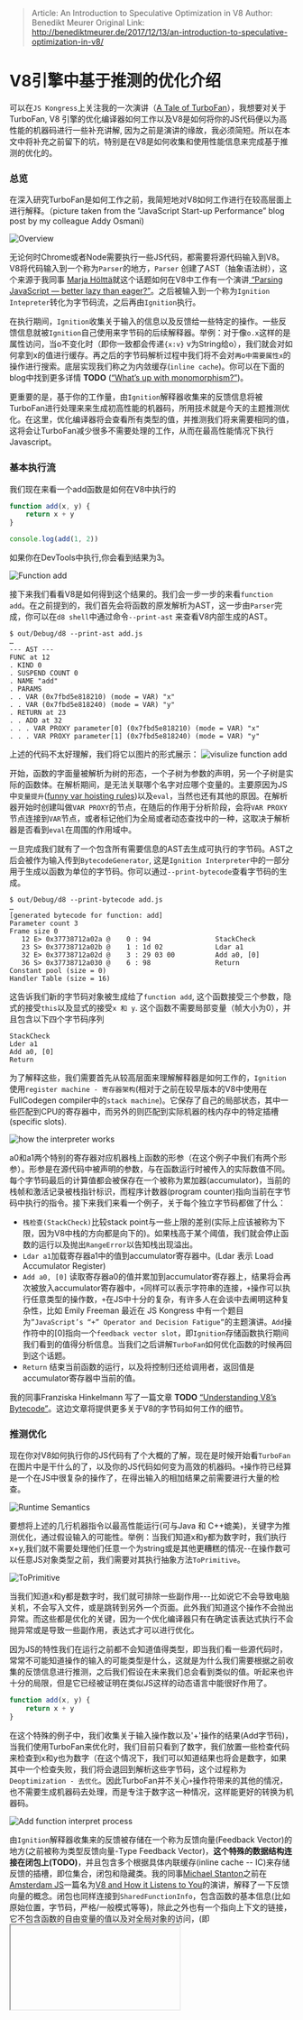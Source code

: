 > Article: An Introduction to Speculative Optimization in V8
> Author: Benedikt Meurer
> Original Link: http://benediktmeurer.de/2017/12/13/an-introduction-to-speculative-optimization-in-v8/

# V8引擎中基于推测的优化介绍

可以在`JS Kongress`上关注我的一次演讲（[A Tale of TurboFan](https://www.youtube.com/watch?v=cvybnv79Sek)），我想要对关于TurboFan, V8 引擎的优化编译器如何工作以及V8是如何将你的JS代码便以为高性能的机器码进行一些补充讲解, 因为之前是演讲的缘故，我必须简短。所以在本文中将补充之前留下的坑，特别是在V8是如何收集和使用性能信息来完成基于推测的优化的。

### 总览

在深入研究TurboFan是如何工作之前，我简短地对V8如何工作进行在较高层面上进行解释。（picture taken from the “JavaScript Start-up Performance” blog post by my colleague Addy Osmani)

![Overview](https://github.com/RogerZZZZZ/V8-journeys/blob/master/translation/%08Introduction-to-Speculative-Optimization/img/1.png)

无论何时Chrome或者Node需要执行一些JS代码，都需要将源代码输入到V8。V8将代码输入到一个称为`Parser`的地方，`Parser` 创建了AST（抽象语法树），这个来源于我同事 [Marja Hölttä](https://twitter.com/marjakh)就这个话题如何在V8中工作有一个演讲[ “Parsing JavaScript — better lazy than eager?”](https://www.youtube.com/watch?v=Fg7niTmNNLg)。之后被输入到一个称为`Ignition Intepreter`转化为字节码流，之后再由`Ignition`执行。

在执行期间，`Ignition`收集关于输入的信息以及反馈给一些特定的操作。一些反馈信息就被`Ignition`自己使用来字节码的后续解释器。举例：对于像`o.x`这样的是属性访问，当o不变化时（即你一致都会传递`{x:v}` v为String给o），我们就会对如何拿到x的值进行缓存。再之后的字节码解析过程中我们将不会对`再o中需要属性x`的操作进行搜索。底层实现我们称之为内敛缓存(`inline cache`)。你可以在下面的blog中找到更多详情 **TODO** ([“What’s up with monomorphism?”](https://mrale.ph/blog/2015/01/11/whats-up-with-monomorphism.html))。

更重要的是，基于你的工作量，由`Ignition`解释器收集来的反馈信息将被TurboFan进行处理来来生成初高性能的机器码，所用技术就是今天的主题推测优化。在这里，优化编译器将会查看所有类型的值，并推测我们将来需要相同的值，这将会让TurboFan减少很多不需要处理的工作，从而在最高性能情况下执行Javascript。

### 基本执行流

我们现在来看一个add函数是如何在V8中执行的
```javascript
function add(x, y) {
    return x + y
}

console.log(add(1, 2))
```

如果你在DevTools中执行,你会看到结果为3。

![Function add](https://github.com/RogerZZZZZ/V8-journeys/blob/master/translation/%08Introduction-to-Speculative-Optimization/img/2.png)

接下来我们看看V8是如何得到这个结果的。我们会一步一步的来看`function add`。在之前提到的，我们首先会将函数的原发解析为AST，这一步由`Parser`完成，你可以在`d8 shell`中通过命令`--print-ast` 来查看V8内部生成的AST。

```
$ out/Debug/d8 --print-ast add.js
…
--- AST ---
FUNC at 12
. KIND 0
. SUSPEND COUNT 0
. NAME "add"
. PARAMS
. . VAR (0x7fbd5e818210) (mode = VAR) "x"
. . VAR (0x7fbd5e818240) (mode = VAR) "y"
. RETURN at 23
. . ADD at 32
. . . VAR PROXY parameter[0] (0x7fbd5e818210) (mode = VAR) "x"
. . . VAR PROXY parameter[1] (0x7fbd5e818240) (mode = VAR) "y"
```

上述的代码不太好理解，我们将它以图片的形式展示：
![visulize function add](https://github.com/RogerZZZZZ/V8-journeys/blob/master/translation/%08Introduction-to-Speculative-Optimization/img/3.png)

开始，函数的字面量被解析为树的形态，一个子树为参数的声明，另一个子树是实际的函数体。在解析期间，是无法关联哪个名字对应哪个变量的。主要原因为JS中`变量提升`([funny var hoisting rules](https://developer.mozilla.org/en-US/docs/Web/JavaScript/Reference/Statements/var#var_hoisting))以及`eval`，当然也还有其他的原因。在解析器开始时创建叫做`VAR PROXY`的节点，在随后的作用于分析阶段，会将`VAR PROXY`节点连接到`VAR`节点，或者标记他们为全局或者动态查找中的一种，这取决于解析器是否看到`eval`在周围的作用域中。

一旦完成我们就有了一个包含所有需要信息的AST去生成可执行的字节码。AST之后会被作为输入传到`BytecodeGenerator`, 这是`Ignition Interpreter`中的一部分用于生成以函数为单位的字节码。你可以通过`--print-bytecode`查看字节码的生成。
```
$ out/Debug/d8 --print-bytecode add.js
…
[generated bytecode for function: add]
Parameter count 3
Frame size 0
   12 E> 0x37738712a02a @    0 : 94                StackCheck
   23 S> 0x37738712a02b @    1 : 1d 02             Ldar a1
   32 E> 0x37738712a02d @    3 : 29 03 00          Add a0, [0]
   36 S> 0x37738712a030 @    6 : 98                Return
Constant pool (size = 0)
Handler Table (size = 16)
```

这告诉我们新的字节码对象被生成给了`function add`, 这个函数接受三个参数，隐式的接受`this`以及显式的接受`x 和 y`. 这个函数不需要局部变量（帧大小为0），并且包含以下四个字节码序列
```
StackCheck
Lder a1
Add a0, [0]
Return
```

为了解释这些，我们需要首先从较高层面来理解解释器是如何工作的，`Ignition`使用`register machine - 寄存器架构`(相对于之前在较早版本的V8中使用在FullCodegen compiler中的`stack machine`)。它保存了自己的局部状态，其中一些匹配到CPU的寄存器中，而另外的则匹配到实际机器的栈内存中的特定插槽(specific slots).

![how the interpreter works](https://github.com/RogerZZZZZ/V8-journeys/blob/master/translation/%08Introduction-to-Speculative-Optimization/img/4.png)

a0和a1两个特别的寄存器对应机器栈上函数的形参（在这个例子中我们有两个形参）。形参是在源代码中被声明的参数，与在函数运行时被传入的实际数值不同。每个字节码最后的计算值都会被保存在一个被称为累加器(accumulator)，当前的栈帧和激活记录被栈指针标识，而程序计数器(program counter)指向当前在字节码中执行的指令。接下来我们来看一个例子，关于每个独立字节码都做了什么：
- `栈检查(StackCheck)`比较stack point与一些上限的差别(实际上应该被称为下限，因为V8中栈的方向都是向下的)。如果栈高于某个阈值，我们就会停止函数的运行以及抛出`RangeError`以告知栈出现溢出。
- `Ldar a1`加载寄存器a1中的值到accumulator寄存器中。(Ldar 表示 Load Accumulator Register)
- `Add a0, [0]` 读取寄存器a0的值并累加到accumulator寄存器上，结果将会再次被放入accumulator寄存器中，`+`同样可以表示字符串的连接，`+`操作可以执行任意类型的操作数，`+`在JS中十分的复杂，有许多人在会谈中去阐明这种复杂性，比如 Emily Freeman 最近在 JS Kongress 中有一个题目为`”JavaScript’s “+” Operator and Decision Fatigue”`的主题演讲。`Add`操作符中的[0]指向一个`feedback vector slot`，即`Ignition`存储函数执行期间我们看到的值得分析信息。当我们之后讲解`TurboFan`如何优化函数的时候再回到这个话题。
- `Return` 结束当前函数的运行，以及将控制归还给调用者，返回值是accumulator寄存器中当前的值。

我的同事Franziska Hinkelmann 写了一篇文章 **TODO** [“Understanding V8’s Bytecode”](https://medium.com/dailyjs/understanding-v8s-bytecode-317d46c94775)。这边文章将提供更多关于V8的字节码如何工作的细节。

### 推测优化

现在你对V8如何执行你的JS代码有了个大概的了解，现在是时候开始看`TurboFan`在图片中是干什么的了，以及你的JS代码如何变为高效的机器码。`+`操作符已经算是一个在JS中很复杂的操作了，在得出输入的相加结果之前需要进行大量的检查。

![Runtime Semantics](https://github.com/RogerZZZZZ/V8-journeys/blob/master/translation/%08Introduction-to-Speculative-Optimization/img/5.png)

要想将上述的几行机器指令以最高性能运行(可与Java 和 C++媲美)，关键字为推测优化，通过假设输入的可能性。举例：当我们知道x和y都为数字时，我们执行x+y,我们就不需要处理他们任意一个为string或是其他更糟糕的情况--在操作数可以任意JS对象类型之前，我们需要对其执行抽象方法`ToPrimitive`。

![ToPrimitive](https://github.com/RogerZZZZZ/V8-journeys/blob/master/translation/%08Introduction-to-Speculative-Optimization/img/6.png)

当我们知道x和y都是数字时，我们就可排除一些副作用---比如说它不会导致电脑关机，不会写入文件，或是跳转到另外一个页面。此外我们知道这个操作不会抛出异常。而这些都是优化的关键，因为一个优化编译器只有在确定该表达式执行不会抛异常或是导致一些副作用，表达式才可以进行优化。

因为JS的特性我们在运行之前都不会知道值得类型，即当我们看一些源代码时，常常不可能知道操作的输入的可能类型是什么，这就是为什么我们需要根据之前收集的反馈信息进行推测，之后我们假设在未来我们总会看到类似的值。听起来也许十分的局限，但是它已经被证明在类似JS这样的动态语言中能很好作用了。

```javascript
function add(x, y) {
    return x + y
}
```

在这个特殊的例子中，我们收集关于输入操作数以及'+'操作的结果(Add字节码)，当我们使用TurboFan来优化时，我们目前只看到了数字，我们放置一些检查代码来检查到x和y也为数字（在这个情况下，我们可以知道结果也将会是数字，如果其中一个检查失败，我们将会退回到解析这些字节码，这个过程称为`Deoptimization - 去优化`。因此TurboFan并不关心`+`操作符带来的其他的情况，也不需要生成机器码去处理，而是专注于数字这一种情况，这样能更好的转换为机器码。

![Add function interpret process](https://github.com/RogerZZZZZ/V8-journeys/blob/master/translation/%08Introduction-to-Speculative-Optimization/img/7.png)

由`Ignition`解释器收集来的反馈被存储在一个称为反馈向量(Feedback Vector)的地方(之前被称为类型反馈向量-Type Feedback Vector)，**这个特殊的数据结构连接在闭包上(TODO)**，并且包含多个根据具体内联缓存(inline cache -- IC)来存储反馈的插槽，即位集合，闭包和隐藏类。我的同事[Michael Stanton](https://twitter.com/ripsawridge)之前在[Amsterdam JS](https://amsterdamjs.com/)一篇名为[V8 and How it Listens to You](https://www.youtube.com/watch?v=u7zRSm8jzvA)的演讲，解释了一下反馈向量的概念。闭包也同样连接到`SharedFunctionInfo`，包含函数的基本信息(比如原始位置，字节码，严格/一般模式等等)，除此之外也有一个指向上下文的链接，它不包含函数的自由变量的值以及对全局对象的访问，(即<iframe>这样特定的数据结构)

在函数`add`中，Feedback Vector有一个有趣的插槽(除此之外还有普通的插槽)，这也是一个`BinaryOp`插槽(二进制操作`+ - *`等等)，用于记录输入的反馈以及我们目前看到的结果。你可以在工具Debug build of d8中的`%DebugPrint()`，并在运行时加上`--allow-natives-syntax`来查看一个特定闭包中的反馈向量。

```javascript
function add(x, y) {
  return x + y;
}
console.log(add(1, 2));
%DebugPrint(add);
```
```
Running this with --allow-natives-syntax in d8 we observe:

$ out/Debug/d8 --allow-natives-syntax add.js
DebugPrint: 0xb5101ea9d89: [Function] in OldSpace
…
 - feedback vector: 0xb5101eaa091: [FeedbackVector] in OldSpace
 - length: 1
 SharedFunctionInfo: 0xb5101ea99c9 <SharedFunctionInfo add>
 Optimized Code: 0
 Invocation Count: 1
 Profiler Ticks: 0
 Slot #0 BinaryOp BinaryOp:SignedSmall
```

我们看到调用次数(Invocation Count)为1，因为我们只调用了一次函数，此时我们还没有任何的优化(Optimized Code为0)，但在Feedback Vector中只有一个插槽，即为BinaryOp，并且现在的反馈为`SignedSmall`。这是什么意思呢？字节码`Add`表明反馈插槽位置0现在只看到了类型为`SignedSmall`的输入，并且也只输出类型为`SignedSmall`的输出。

但是什么事`SignedSmall`呢？JS并没有这名字的类型。这个名字来源于V8所做的优化操作，它表示小的有符号整数经常出现在程序中，需要特别的处理（其他的JS引擎也有类似的优化策略）。


### 补充：值的表示

让我们简要的说明JS值是如何在V8中表示的，以更好地理解底层的概念。V8使用[Point Tagging -- 指针标记](https://en.wikipedia.org/wiki/Tagged_pointer)来在一般情况下表示值。我们通常在JS中使用的值都在堆中，这些值也需要被垃圾回收器进行管理(garbage collector)。但有一些值如果一直分配内存给他们将会有很昂贵的开销。特别是对于那些用于数组下标和存储暂时计算结果的小整数。

![Store of Smi](https://github.com/RogerZZZZZ/V8-journeys/blob/master/translation/%08Introduction-to-Speculative-Optimization/img/8.png)

在V8中我们有两种标识：分别是Smi(`Small Integer`的缩写)以及堆对象，堆对象指向堆中的地址，我们需要知道的一点是，所有被分配的对象都需要对齐`word`的边界(64位，32位架构有所不同)，这就意味着2、3个最低位会一直为0，我们使用最低的2或3位来去辨别是Sim(1)还是堆对象(0)。对于64位架构上的Smi，后32位都会被标记为0，前32位用于存储对应的值。这就允许可以高效的在内存中访问32位的数值，而不是不得不使用load以及shift相关的值。并且JS中位运算都是32位的。

### 反馈格 (Feedback Lattice)

`SignedSmall`类型的反馈代表了所有有Smi标识的值。对于`Add`操作，这表示目前只看到输入都为Smi，以及输出也可以被标识为Smi(也就是说，所有的值都没有超过32位整数)，我们看看如果输入其他不是Smi类型的数字到Add函数中会发生什么.

```javascript
function add(x, y) {
  return x + y;
}

console.log(add(1, 2));
console.log(add(1.1, 2.2));
%DebugPrint(add);
```

```
Running this again with --allow-natives-syntax in d8 we observe:

$ out/Debug/d8 --allow-natives-syntax add.js
DebugPrint: 0xb5101ea9d89: [Function] in OldSpace
…
 - feedback vector: 0x3fd6ea9ef9: [FeedbackVector] in OldSpace
 - length: 1
 SharedFunctionInfo: 0x3fd6ea9989 <SharedFunctionInfo add>
 Optimized Code: 0
 Invocation Count: 2
 Profiler Ticks: 0
 Slot #0 BinaryOp BinaryOp:Number
```

首先我们看到调用次数现在为2，因为我们调用了函数两次。我们还看到现在`BinaryOp`插槽的值现在变为`Number`，这表明我们已经传入了其他类型的数字(如非整数)，此外这还有一张反馈的状态图如下：

![Feedback Lattice](https://github.com/RogerZZZZZ/V8-journeys/blob/master/translation/%08Introduction-to-Speculative-Optimization/img/9.png)

反馈的状态从`None`开始，表示我们还没有看到任何东西(即输入)，所以我们不知道任何东西。`Any`状态表示我们看到了不兼容的输入和输出的组合，此时`Add`可以被认为是多态的(Polymorphic)。相反的，其余的状态表明`Add`是单态的（Monomorphic）,因为看到输入和输出都是相同类型的。

- **SignedSmall** 表示所有小整数(有效位数为32/31位，取决于不同架构下word的大小不同)。
- **Number** 表示所有常规数字（包含SignedSmall).
- **NumberOrOddball** 包含所有数字，以及undefined, null, true和false
- **String** 表示输入是字符串
- **BigInt** 表示输入都是大整数，可以参考现在[第二阶段的提案](https://tc39.github.io/proposal-bigint/)

需要强调的一点是，反馈只能够在图中前进，不能够后退，如果我们尝试这样做，当我们看到的值不等于反馈的时候，如果我们回退，将会进入到一个去优化的循环中，在这个循环中优化编译器将会消耗反馈，也会跳出优化的代码回到解释器中。下次函数再次执行的时候，我们又会再次优化。所以如果我们在状态表中回退，TurboFan将会再次生成同样的代码，这样引擎将会一直忙于优化以及去优化的过程，而不是以高性能运行你的JS代码。

### 优化管道 (The Optimization Pipeline)

现在我们知道了`Ignition`是如何给函数收集反馈了，现在我们看看TurboFan是如何利用这些反馈来生成最少代码的，我会使用内部指令%OptimizeFunctionOnNextCall()来在一个特定时间在V8中优化一个函数，我们经常使用这些内部指令来以非常特定的方式测试引擎。

```javascript
function add(x, y) {
  return x + y;
}

add(1, 2); // Warm up with SignedSmall feedback.
%OptimizeFunctionOnNextCall(add);
add(1, 2); // Optimize and run generated code.
```

这里我们首先给函数传递两个`SignedSmall`即小整数，并且结果也将会在小整数的范围中。之后我们告诉V8它需要使用TurboFan来优化这个函数当这个函数在下次调用的时候。最后我们调用了函数，触发了TurboFan运行生成机器码。

![How TurboFan works](https://github.com/RogerZZZZZ/V8-journeys/blob/master/translation/%08Introduction-to-Speculative-Optimization/img/10.png)

**TODO**
TurboFan拿到之前生成给函数的字节码以及从函数的反馈向量中提取出的相关反馈，将它变为一个图示，再将图传递给前端，优化以及后端不同的阶段，我不会在这里细说这些步骤，这个话题是另一个系列博客讨论的，我们该看的是最终生成的机器码，以及这个优化推测是怎么运作的。你可以看优化代码的生成通过加上命令`--print-opt-code`

![How TurboFan works](https://github.com/RogerZZZZZ/V8-journeys/blob/master/translation/%08Introduction-to-Speculative-Optimization/img/11.png)

这是x64架构下TurboFan生成的代码，我留下一些注解并去掉了一些不需要关注的点(也就是一些去优化的确切执行序列)，我们来看看代码做了什么:

```
# Prologue
leaq rcx,[rip+0x0]
movq rcx,[rcx-0x37]
testb [rcx+0xf],0x1
jnz CompileLazyDeoptimizedCode
push rbp
movq rbp,rsp
push rsi
push rdi
cmpq rsp,[r13+0xdb0]
jna StackCheck
```

开场部分检查了对象是否合法，或者是一些条件是否变化，这时我们就需要移除这些代码。这部分具体内容可以参考我的实习生[Juliana Franco](https://twitter.com/jupvfranco)的文章 **TODO** [Internship on Laziness](https://v8project.blogspot.com/2017/10/lazy-unlinking.html)。当我们知道这个代码依然有效，我们就会建立一个栈帧来检查栈上是否还有空间运行这段代码。

```
# Check x is a small integer
movq rax,[rbp+0x18]
test al,0x1
jnz Deoptimize
# Check y is a small integer
movq rbx,[rbp+0x10]
testb rbx,0x1
jnz Deoptimize
# Convert y from Smi to Word32
movq rdx,rbx
shrq rdx, 32
# Convert x from Smi to Word32
movq rcx,rax
shrq rcx, 32
```

之后我们开始看函数的主体部分，我们从栈中加载了参数x, y的值(相对于帧指针rbp)，之后将会通过检查低位检查是否两个输入都是`Smi`(因为反馈说两个输入都会是Smi)。一旦我们知道它们都是Smi，我们将会把它们转化为32bit，即将右边32bit移动到左边。

如果其中一个输入不为Smi，优化代码将会立刻弹出，之后去优化将会将函数状态恢复到解释器那个步骤。

边注：我们也可以在参数为Smi的基础上执行函数Add，这就是我们之前的优化编译器`CrankShaft`的做法，这将会节约我们做shifting的时间，但是目前TurboFan没有一个很好的想法(heuristic-启发式教育..)去决定在Smi为输入的前提下执行该操作是否有利，这也并不一直都是理想的选择，毕竟这也和上下文中究竟是哪个运算被使用有关系。

```
# Add x and y (incl. overflow check)
addl rdx,rcx
jo Deoptimize
# Convert result to Smi
shlq rdx, 32
movq rax,rdx
# Epilogue
movq rsp,rbp
pop rbp
ret 0x18
```

接下来我们将要执行整数输入的相加。我们需要明确的测试一处，因为返回的结果有可能会超过32位，在这个情况下我们就需要回到解释器版本的函数状态。在之后的将会把反馈类型提升到Number。最后我们将结果通过上移32位转化为Smi类型，然后将值返回到累加寄存器rax中。

就像我之前说的，这还不是最好的代码，因为我们可以直接对Smi类型做加法，而不是转化为Word32，这可以省去我们三个位移指令。但是抛开这些小的方面，你依然可以看到生成的代码是被高度优化并且适用于反馈的。它不需要尝试处理那些数字，字符串，大整数或是其他JS类型，只需要专心处理我们见过的类型。这就是许多JS应用性能达到顶峰的原因。

### 进一步

如果你突然改变想法想计算两个数字的加法结果呢？我们改变一下例子：
```javascript
function add(x, y) {
  return x + y;
}

add(1, 2); // Warm up with SignedSmall feedback.
%OptimizeFunctionOnNextCall(add);
add(1, 2); // Optimize and run generated code.
add(1.1, 2.2); // Oops?!
```

通过命令`--allow-natives-syntax 以及 --trace-deopt`，我们可以观察到：

![change to number example](https://github.com/RogerZZZZZ/V8-journeys/blob/master/translation/%08Introduction-to-Speculative-Optimization/img/12.png)

这有很多令人疑惑的输出，让我们提取一些重要的信息，首先我们标记出了为什么我们要去优化，因为这里输入不再是Smi，这就表示我们之前的假设有问题，我们看到了一个HeapObject，我们把第一个输出放入到rax中，并期望它是一个smi，但是他却是数字1.1，所以我们在x的检查就已经失败了，所以我们需要去优化并且回到解释字节码的版本。这将会是另一个文章讨论的了。

### Takeaway
I hope you enjoyed this dive into how speculative optimization works in V8 and how it helps us to reach peak performance for JavaScript applications. Don’t worry too much about these details though. When writing applications in JavaScript focus on the application design instead and make sure to use appropriate data structures and algorithms. Write idiomatic JavaScript, and let us worry about the low level bits of the JavaScript performance instead. If you find something that is too slow, and it shouldn’t be slow, please file a bug report, so we get a chance to look into that.


## DONE